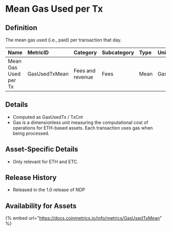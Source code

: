 # Mean Gas Used per Tx

## Definition

The mean gas used \(i.e., paid\) per transaction that day.

| Name | MetricID | Category | Subcategory | Type | Unit | Interval |
| :--- | :--- | :--- | :--- | :--- | :--- | :--- |
| Mean Gas Used per Tx | GasUsedTxMean | Fees and revenue | Fees | Mean | Gas | 1 block, 1 day |

## Details

* Computed as GasUsedTx / TxCnt
* Gas is a dimensionless unit measuring the computational cost of operations for ETH-based assets. Each transaction uses gas when being processed.

## Asset-Specific Details

* Only relevant for ETH and ETC.

## Release History

* Released in the 1.0 release of NDP

## Availability for Assets

{% embed url="https://docs.coinmetrics.io/info/metrics/GasUsedTxMean" %}




